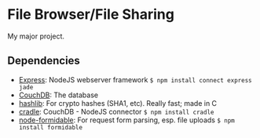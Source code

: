 File Browser/File Sharing
=========================
My major project.

Dependencies
------------
* [Express](http://expressjs.com): NodeJS webserver framework `$ npm install connect express jade`
* [CouchDB](http://couchbase.com): The database
* [hashlib](http://github.com/brainfucker/hashlib): For crypto hashes (SHA1, etc). Really fast; made in C
* [cradle](http://github.com/cloudhead/cradle): CouchDB - NodeJS connector `$ npm install cradle`
* [node-formidable](http://github.com/felixge/node-formidable): For request form parsing, esp. file uploads `$ npm install formidable`